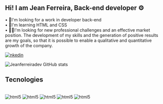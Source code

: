 ## Hi! I am Jean Ferreira, Back-end developer ⚙️
• 🔭I'm looking for a work in developer back-end<br/>
• 🌱I'm learning HTML and CSS<br/>
• 👨‍💻I'm looking for new professional challenges and an effective market position. The development of my skills and the generation of positive results are my goals, so that it is possible to enable a qualitative and quantitative growth of the company.

[![nkedin](https://img.shields.io/badge/LinkedIn-0077B5?style=for-the-badge&logo=linkedin&logoColor=white)](https://www.linkedin.com/in/jean-wilson-ferreira-440035233)

![Jeanferreiradev GitHub stats](https://github-readme-stats.vercel.app/api?username=JeanFerreiradev&show_icons=true&theme=cobalt)

## Tecnologies
<div style="display: inline_block"><br/>
  <img align="center" alt="html5" src="https://img.shields.io/badge/Java-ED8B00?style=for-the-badge&logo=java&logoColor=white" />
  <img align="center" alt="html5" src="https://img.shields.io/badge/HTML5-E34F26?style=for-the-badge&logo=html5&logoColor=white" />
  <img align="center" alt="html5" src="https://img.shields.io/badge/MySQL-00000F?style=for-the-badge&logo=mysql&logoColor=white" />
  <img align="center" alt="html5" src="https://img.shields.io/badge/CSS3-1572B6?style=for-the-badge&logo=css3&logoColor=white" />
  <img align="center" alt="html5" src="https://img.shields.io/badge/Microsoft_Excel-217346?style=for-the-badge&logo=microsoft-excel&logoColor=white" />
  </div><br/>
  

